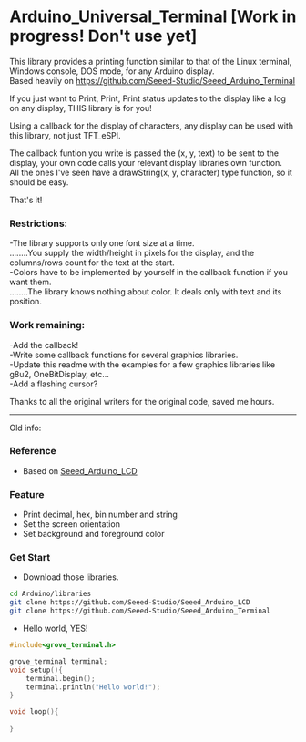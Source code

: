 # Arduino_Universal_Terminal [Work in progress! Don't use yet]        
This library provides a printing function similar to that of the Linux terminal, Windows console, DOS mode, for any Arduino display.             
Based heavily on https://github.com/Seeed-Studio/Seeed_Arduino_Terminal              

If you just want to Print, Print, Print status updates to the display like a log on any display, THIS library is for you!

Using a callback for the display of characters, any display can be used with this library, not just TFT_eSPI.         

The callback funtion you write is passed the (x, y, text) to be sent to the display, your own code calls your relevant display libraries own function.          
All the ones I've seen have a drawString(x, y, character) type function, so it should be easy.          

That's it! 

### Restrictions:
-The library supports only one font size at a time.          
........You supply the width/height in pixels for the display, and the columns/rows count for the text at the start.          
-Colors have to be implemented by yourself in the callback function if you want them.             
........The library knows nothing about color. It deals only with text and its position.               



### Work remaining:          
-Add the callback!       
-Write some callback functions for several graphics libraries.                   
-Update this readme with the examples for a few graphics libraries like g8u2, OneBitDisplay, etc...                  
-Add a flashing cursor?         

Thanks to all the original writers for the original code, saved me hours.
________________                  
Old info:

### Reference
- Based on [Seeed_Arduino_LCD](https://github.com/Seeed-Studio/Seeed_Arduino_LCD)

### Feature
- Print decimal, hex, bin number and string
- Set the screen orientation
- Set background and foreground color

### Get Start
- Download those libraries.
```bash
cd Arduino/libraries
git clone https://github.com/Seeed-Studio/Seeed_Arduino_LCD
git clone https://github.com/Seeed-Studio/Seeed_Arduino_Terminal
```

- Hello world, YES!
```C++
#include<grove_terminal.h>

grove_terminal terminal;
void setup(){
    terminal.begin();
    terminal.println("Hello world!");
}

void loop(){
    
}
```
